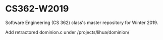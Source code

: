 # CS362-W2019
Software Engineering (CS 362) class's master repository for Winter 2019.


Add retractored dominion.c under /projects/lihua/dominion/

